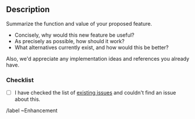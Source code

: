 ## Description

Summarize the function and value of your proposed feature.
- Concisely, why would this new feature be useful?
- As precisely as possible, how should it work?
- What alternatives currently exist, and how would this be better?

Also, we'd appreciate any implementation ideas and references you already have.

### Checklist

- [ ] I have checked the list of [existing issues](https://gitlab.tudelft.nl/demoses/annular/-/issues) and couldn't find an issue about this.


/label ~Enhancement
